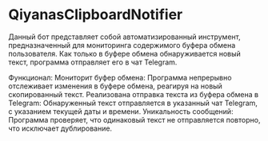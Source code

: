 # QiyanasClipboardNotifier
Данный бот представляет собой автоматизированный инструмент, предназначенный для мониторинга содержимого буфера обмена пользователя. Как только в буфере обмена обнаруживается новый текст, программа отправляет его в чат Telegram.

Функционал:
Мониторит буфер обмена: Программа непрерывно отслеживает изменения в буфере обмена, реагируя на новый скопированный текст.
Реализована отправка текста из буфера обмена в Telegram: Обнаруженный текст отправляется в указанный чат Telegram, с указанием текущей даты и времени.
Уникальность сообщений: Программа проверяет, что одинаковый текст не отправляется повторно, что исключает дублирование.
